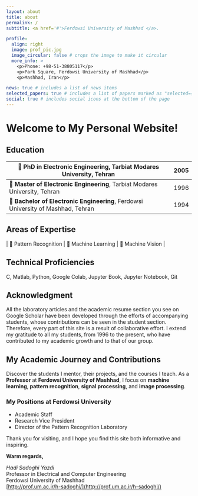 ```yaml
---
layout: about
title: about
permalink: /
subtitle: <a href='#'>Ferdowsi University of Mashhad </a>. 

profile:
  align: right
  image: prof_pic.jpg
  image_circular: false # crops the image to make it circular
  more_info: >
    <p>Phone: +98-51-38805117</p>
    <p>Park Square, Ferdowsi University of Mashhad</p>
    <p>Mashhad, Iran</p>

news: true # includes a list of news items
selected_papers: true # includes a list of papers marked as "selected={true}"
social: true # includes social icons at the bottom of the page
---
```


# Welcome to My Personal Website!

## Education

| 🔸 **PhD in Electronic Engineering**, Tarbiat Modares University, Tehran | 2005 |
| ------------------------------------------------------------- | ---- |
| 🔸 **Master of Electronic Engineering**, Tarbiat Modares University, Tehran | 1996 |
| 🔸 **Bachelor of Electronic Engineering**, Ferdowsi University of Mashhad, Tehran | 1994 |

## Areas of Expertise

| 🔶 Pattern Recognition       | 🔶 Machine Learning         | 🔶 Machine Vision            |

## Technical Proficiencies

C, Matlab, Python, Google Colab, Jupyter Book, Jupyter Notebook, Git

## Acknowledgment

All the laboratory articles and the academic resume section you see on Google Scholar have been developed through the efforts of accompanying students, whose contributions can be seen in the student section. Therefore, every part of this site is a result of collaborative effort. I extend my gratitude to all my students, from 1996 to the present, who have contributed to my academic growth and to that of our group.

## My Academic Journey and Contributions

Discover the students I mentor, their projects, and the courses I teach. As a **Professor** at **Ferdowsi University of Mashhad**, I focus on **machine learning**, **pattern recognition**, **signal processing**, and **image processing**.

### My Positions at Ferdowsi University

- Academic Staff
- Research Vice President
- Director of the Pattern Recognition Laboratory

Thank you for visiting, and I hope you find this site both informative and inspiring.

**Warm regards,**

*Hadi Sadoghi Yazdi*  
Professor in Electrical and Computer Engineering  
Ferdowsi University of Mashhad  
[http://prof.um.ac.ir/h-sadoghi/](http://prof.um.ac.ir/h-sadoghi/)
